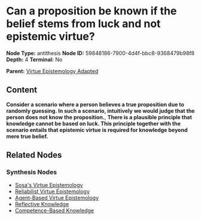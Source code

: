 # Can a proposition be known if the belief stems from luck and not epistemic virtue?

**Node Type:** antithesis
**Node ID:** 59848186-7900-4d4f-bbc8-9368479b98f8
**Depth:** 4
**Terminal:** No

**Parent:** [Virtue Epistemology Adapted](virtue-epistemology-adapted-synthesis-506dae82-b34a-4a31-92f2-652129bcc885.md)

## Content

**Consider a scenario where a person believes a true proposition due to randomly guessing. In such a scenario, intuitively we would judge that the person does not know the proposition.**, **There is a plausible principle that knowledge cannot be based on luck. This principle together with the scenario entails that epistemic virtue is required for knowledge beyond mere true belief.**

## Related Nodes

### Synthesis Nodes

- [Sosa's Virtue Epistemology](sosas-virtue-epistemology-synthesis-696c82a4-0791-44a5-bd30-d257ebaecc72.md)
- [Reliabilist Virtue Epistemology](reliabilist-virtue-epistemology-synthesis-78a6f6c1-e95e-4b89-b319-cd4fe2e96eca.md)
- [Agent-Based Virtue Epistemology](agent-based-virtue-epistemology-synthesis-a4e74a08-28eb-4cbe-9118-9735e9fc2bba.md)
- [Reflective Knowledge](reflective-knowledge-synthesis-c4b5d3a9-0c50-4264-a2fa-b440ee120a44.md)
- [Competence-Based Knowledge](competence-based-knowledge-synthesis-a9cf0d2d-4ba6-4f95-9698-e1262b3fe1fe.md)

